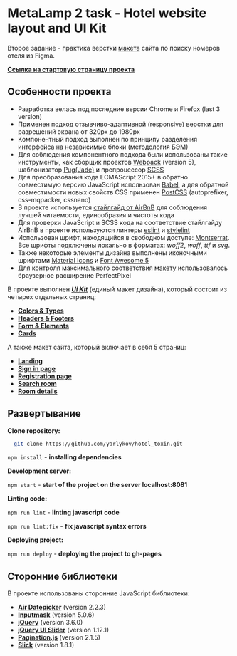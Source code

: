 # MetaLamp 2 task - Hotel website layout and UI Kit

Второе задание - практика верстки [макета](https://www.figma.com/file/MumYcKVk9RkKZEG6dR5E3A/FSD-frontend-education-program.-The-2nd-task?node-id=0%3A1) сайта по поиску номеров отеля из Figma.

[**Ссылка на стартовую страницу проекта**](https://yarlykov.github.io/hotel_toxin/start-page.html)

## Особенности проекта

- Разработка велась под последние версии Chrome и Firefox (last 3 version)
- Применен подход отзывчиво-адаптивной (responsive) верстки для разрешений экрана от 320px до 1980px
- Компонентный подход выполнен по принципу разделения интерфейса на независимые блоки (методология [БЭМ](https://ru.bem.info/methodology/quick-start/))
- Для соблюдения компонентного подхода были использованы такие инструменты, как сборщик проектов [Webpack](https://webpack.js.org) (version 5), шаблонизатор [Pug(Jade)](https://gist.github.com/neretin-trike/53aff5afb76153f050c958b82abd9228) и препроцессор [SCSS](https://sass-scss.ru)
- Для преобразования кода ECMAScript 2015+ в обратно совместимую версию JavaScript использован [Babel](https://babeljs.io), а для обратной совместимости новых свойств CSS применен [PostCSS](https://postcss.org) (autoprefixer, css-mqpacker, cssnano)
- В проекте используется [стайлгайд от AirBnB](https://github.com/airbnb/javascript) для соблюдения лучшей читаемости, единообразия и чистоты кода
- Для проверки JavaScript и SCSS кода на соответствие стайлгайду AirBnB в проекте используются линтеры [eslint](https://eslint.org/) и [stylelint](https://stylelint.io/)
- Использован шрифт, находящийся в свободном доступе: [Montserrat](https://fonts.google.com/specimen/Montserrat). Все шрифты подключены локально в форматах: _woff2_, _woff_, _ttf_ и _svg_.
- Также некоторые элементы дизайна выполнены иконочными шрифтами [Material Icons](https://google.github.io/material-design-icons/) и [Font Awesome 5](https://fontawesome.com)
- Для контроля максимального соответствия [макету](https://www.figma.com/file/MumYcKVk9RkKZEG6dR5E3A/FSD-frontend-education-program.-The-2nd-task?node-id=0%3A1) использовалось браузерное расширение PerfectPixel

В проекте выполнен [**_Ui Kit_**](https://yarlykov.github.io/hotel_toxin/start-page.html) (единый макет дизайна), который состоит из четырех отдельных страниц:

- [**Colors & Types**](https://yarlykov.github.io/hotel_toxin/ui-kit-colors-type.html)
- [**Headers & Footers**](https://yarlykov.github.io/hotel_toxin/ui-kit-headers-footers.html)
- [**Form & Elements**](https://yarlykov.github.io/hotel_toxin/ui-kit-form-elements.html)
- [**Cards**](https://yarlykov.github.io/hotel_toxin/ui-kit-cards.html)

А также макет сайта, который включает в себя 5 страниц:

- [**Landing**](https://yarlykov.github.io/hotel_toxin/landing-page.html)
- [**Sign in page**](https://yarlykov.github.io/hotel_toxin/sign-in-page.html)
- [**Registration page**](https://yarlykov.github.io/hotel_toxin/registration-page.html)
- [**Search room**](https://yarlykov.github.io/hotel_toxin/search-room-page.html)
- [**Room details**](https://yarlykov.github.io/hotel_toxin/room-details-page.html)

## Развертывание

**Clone repository:**

```bash
  git clone https://github.com/yarlykov/hotel_toxin.git
```

`npm install` - **installing dependencies**

**Development server:**

`npm start` - **start of the project on the server localhost:8081**

**Linting code:**

`npm run lint` - **linting javascript code**

`npm run lint:fix` - **fix javascript syntax errors**

**Deploying project:**

`npm run deploy` - **deploying the project to gh-pages**

## Сторонние библиотеки

В проекте использованы сторонние JavaScript библиотеки:

- [**Air Datepicker**](http://t1m0n.name/air-datepicker/docs/index-ru.html) (version 2.2.3)
- [**Inputmask**](https://github.com/RobinHerbots/Inputmask) (version 5.0.6)
- [**jQuery**](https://jquery.com) (version 3.6.0)
- [**jQuery UI Slider**](https://jqueryui.com/slider/#range) (version 1.12.1)
- [**Pagination.js**](https://pagination.js.org) (version 2.1.5)
- [**Slick**](https://github.com/kenwheeler/slick#readme) (version 1.8.1)
